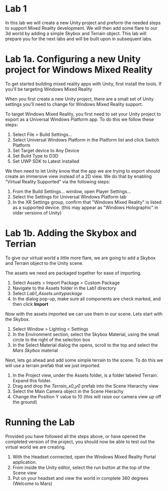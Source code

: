 # Lab 1 #
In this lab we will create a new Unity project and preform the needed steps to support Mixed Reality development. We will then add some flare to our 3d world by adding a simple Skybox and Terrain object. This lab will prepare you for the next labs and will be built upon in subsequent labs.


# Lab 1a. Configuring a new Unity project for Windows Mixed Reality

To get started building mixed reality apps with Unity, first install the tools. If you'll be targeting Windows Mixed Reality 


When you first create a new Unity project, there are a small set of Unity settings you'll need to change for Windows Mixed Reality support.

To target Windows Mixed Reality, you first need to set your Unity project to export as a Universal Windows Platform app. To do this we follow these steps:

1. Select File > Build Settings...
2. Select Universal Windows Platform in the Platform list and click Switch Platform
3. Set Target device to Any Device 
4. Set Build Type to D3D
5. Set UWP SDK to Latest installed


We then need to let Unity know that the app we are trying to export should create an immersive view instead of a 2D view. We do that by enabling "Virtual Reality Supported" via the following steps:

1. From the Build Settings... window, open Player Settings...
2. Select the Settings for Universal Windows Platform tab
3. In the XR Settings group, confirm that "Windows Mixed Reality" is listed as a supported device. (this may appear as "Windows Holographic" in older versions of Unity)


# Lab 1b. Adding the Skybox and Terrian #

To give our virtual world a little more flare, we are going to add a Skybox and Terrain object to the Unity scene. 

The assets we need are packaged together for ease of importing. 

1. Select Assets > Import Package > Custom Package
2. Navigate to the Assets folder in the Lab1 directory
3. Select *Lab1_Assets.unitypackage*
4. In the dialog pop-up, make sure all components are check marked, and then click **Import**  

Now with the assets imported we can use them in our scene. Lets start with the Skybox.

1. Select Window > Lighting < Settings
2. In the Environment section, select the Skybox Material, using the small circle to the right of the selection box
3. In the Select Material dialog the opens, scroll to the top and select the *Mars Skybox* material

Next, lets go ahead and add some simple terrain to the scene. To do this we will use a terrain prefab that we just imported.

1. In the Project view, under the Assets folder, is a folder labeled Terrain. Expand this folder.
2. Drag and drop the *Terrain_x0_y0* prefab into the Scene Hierarchy view
3. Select the Main Camera object in the Scene Hierachy
4. Change the Position Y value to 10 (this will raise our camera view up off the ground)

# Running the Lab #

Provided you have followed all the steps above, or have opened the completed version of the project, you should now be able to test out the virtual world we are creating. 

1. With the Headset connected, open the Windows Mixed Reality Portal application.
2. From inside the Unity editor, select the run button at the top of the Scene view
3. Put on your headset and view the world in complete 360 degrees (Welcome to Mars)
